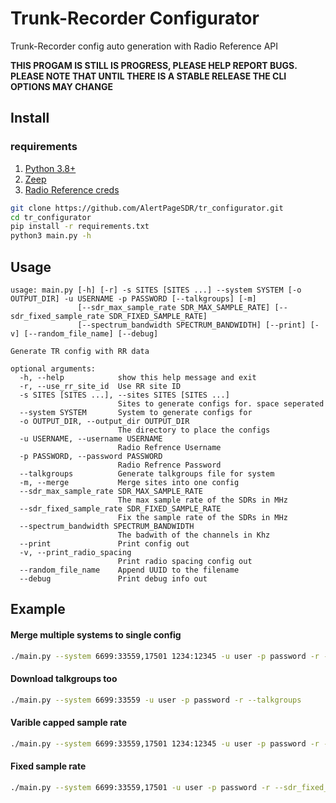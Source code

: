 # Trunk-Recorder Configurator
Trunk-Recorder config auto generation with Radio Reference API

**THIS PROGAM IS STILL IS PROGRESS, PLEASE HELP REPORT BUGS. PLEASE NOTE THAT UNTIL THERE IS A STABLE RELEASE THE CLI OPTIONS MAY CHANGE**

## Install
### requirements
1. [Python 3.8+](https://www.python.org/)
2. [Zeep](https://github.com/mvantellingen/python-zeep)
3. [Radio Reference creds](https://www.radioreference.com/)

```bash
git clone https://github.com/AlertPageSDR/tr_configurator.git
cd tr_configurator
pip install -r requirements.txt
python3 main.py -h
```

## Usage
```
usage: main.py [-h] [-r] -s SITES [SITES ...] --system SYSTEM [-o OUTPUT_DIR] -u USERNAME -p PASSWORD [--talkgroups] [-m]
               [--sdr_max_sample_rate SDR_MAX_SAMPLE_RATE] [--sdr_fixed_sample_rate SDR_FIXED_SAMPLE_RATE]
               [--spectrum_bandwidth SPECTRUM_BANDWIDTH] [--print] [-v] [--random_file_name] [--debug]

Generate TR config with RR data

optional arguments:
  -h, --help            show this help message and exit
  -r, --use_rr_site_id  Use RR site ID
  -s SITES [SITES ...], --sites SITES [SITES ...]
                        Sites to generate configs for. space seperated
  --system SYSTEM       System to generate configs for
  -o OUTPUT_DIR, --output_dir OUTPUT_DIR
                        The directory to place the configs
  -u USERNAME, --username USERNAME
                        Radio Refrence Username
  -p PASSWORD, --password PASSWORD
                        Radio Refrence Password
  --talkgroups          Generate talkgroups file for system
  -m, --merge           Merge sites into one config
  --sdr_max_sample_rate SDR_MAX_SAMPLE_RATE
                        The max sample rate of the SDRs in MHz
  --sdr_fixed_sample_rate SDR_FIXED_SAMPLE_RATE
                        Fix the sample rate of the SDRs in MHz
  --spectrum_bandwidth SPECTRUM_BANDWIDTH
                        The badwith of the channels in Khz
  --print               Print config out
  -v, --print_radio_spacing
                        Print radio spacing config out
  --random_file_name    Append UUID to the filename
  --debug               Print debug info out
```

## Example


#### Merge multiple systems to single config
```bash
./main.py --system 6699:33559,17501 1234:12345 -u user -p password -r --merge
```

#### Download talkgroups too
```bash
./main.py --system 6699:33559 -u user -p password -r --talkgroups
```


#### Varible capped sample rate
```bash
./main.py --system 6699:33559,17501 1234:12345 -u user -p password -r --sdr_max_sample_rate 2.048 
```

#### Fixed sample rate
```bash
./main.py --system 6699:33559,17501 -u user -p password -r --sdr_fixed_sample_rate 2.048 
```
